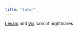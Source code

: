 ```yaml
---
title: "Sutor"
---
```


[Levam](Religions/Gods/Levam.md) and [Vis](Religions/Gods/Vis.md)
Icon of nightmares
